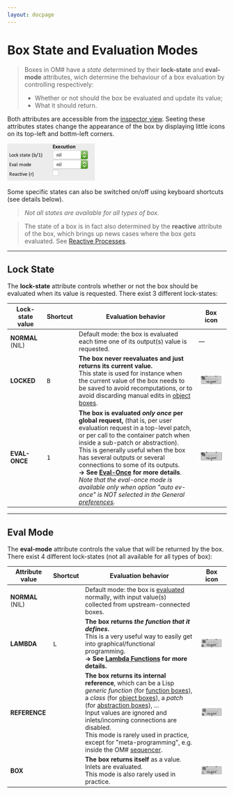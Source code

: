```yaml
---
layout: docpage
---
```


# Box State and Evaluation Modes

> Boxes in OM# have a _state_ determined by their **lock-state** and **eval-mode** attributes, wich determine the behaviour of a box evaluation by controlling respectively:
> * Whether or not should the box be evaluated and update its value;
> * What it should return.

Both attributes are accessible from the [inspector view](inspector).
Seeting these attributes states change the appearance of the box by displaying little icons on its top-left and bottm-left corners.

<img src="eval-modes_img/box-state-attributes.png">

Some specific states can also be switched on/off using keyboard shortcuts (see details below).

> _Not all states are available for all types of box._

> The state of a box is in fact also determined by the **reactive** attribute of the box, which brings up news cases where the box gets evaluated. See [Reactive Processes](reactive).

------
## Lock State

The **lock-state** attribute controls whether or not the box should be evaluated when its value is requested.
There exist 3 different lock-states:

| Lock-state value | Shortcut | Evaluation behavior | Box icon |
|---|---|---|---|
|**NORMAL** (NIL) | | Default mode: the box is evaluated each time one of its output(s) value is requested.| — |
|**LOCKED** | <kbd>B</kbd> | **The box never reevaluates and just returns its current value.** <br> This state is used for instance when the current value of the box needs to be saved to avoid recomputations, or to avoid discarding manual edits in [object boxes](objects).| <img src="eval-modes_img/icon-locked.png">|
|**EVAL-ONCE** | <kbd>1</kbd> | **The box is evaluated _only once_ per global request,** (that is, per user evaluation request in a top-level patch, or per call to the container patch when inside a sub-patch or abstraction). <br>This is generally useful when the box has several outputs or several connections to some of its outputs.<br> **&rarr; See [Eval-Once](eval-once) for more details**.<br>_Note that the eval-once mode is available only when option "auto ev-once" is NOT selected in the General [preferences](preferences)._| <img src="eval-modes_img/icon-evonce.png">|

------
## Eval Mode

The **eval-mode** attribute controls the value that will be returned by the box.
There exist 4 different lock-states (not all available for all types of box):

| Attribute value | Shortcut | Evaluation behavior | Box icon |
|---|---|---|---|
|**NORMAL** (NIL) | | Default mode: the box is [evaluated](eval) normally, with input value(s) collected from upstream-connected boxes. | |
|**LAMBDA** | <kbd>L</kbd> | **The box returns _the function that it defines_.** <br>This is a very useful way to easily get into graphical/functional programming.<br> **&rarr; See [Lambda Functions](lambda) for more details.**| <img src="eval-modes_img/icon-lambda.png"> |
|**REFERENCE** |  | **The box returns its internal reference**, which can be a Lisp _generic function_ (for [function boxes](function-box)), a _class_ (for [object boxes](objects)), a _patch_ (for [abstraction boxes](abstraction)), ...<br> Input values are ignored and inlets/incoming connections are disabled.<br> This mode is rarely used in practice, except for "meta-programming", e.g. inside the OM# [sequencer](sequencer).  | <img src="eval-modes_img/icon-reference.png"> |
|**BOX** |  | **The box returns itself** as a value. <br> Inlets are evaluated.  <br> This mode is also rarely used in practice.  | <img src="eval-modes_img/icon-box.png"> |
